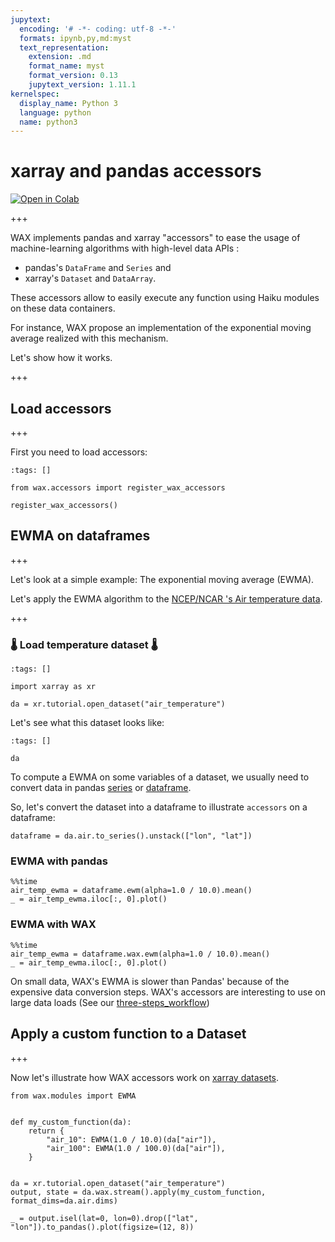 ```yaml
---
jupytext:
  encoding: '# -*- coding: utf-8 -*-'
  formats: ipynb,py,md:myst
  text_representation:
    extension: .md
    format_name: myst
    format_version: 0.13
    jupytext_version: 1.11.1
kernelspec:
  display_name: Python 3
  language: python
  name: python3
---
```


# xarray and pandas accessors

[![Open in Colab](https://colab.research.google.com/assets/colab-badge.svg)](https://colab.research.google.com/github/eserie/wax-ml/blob/main/docs/notebooks/01_demo_EWMA.ipynb)

+++

WAX implements pandas and xarray "accessors" to ease the usage of machine-learning algorithms with
high-level data APIs :
- pandas's `DataFrame` and `Series` and
- xarray's `Dataset` and `DataArray`.

These accessors allow to easily execute any function using Haiku modules
on these data containers.

For instance, WAX propose an implementation of the exponential moving average realized
with this mechanism.

Let's show how it works.

+++

## Load accessors

+++

First you need to load accessors:

```{code-cell} ipython3
:tags: []

from wax.accessors import register_wax_accessors

register_wax_accessors()
```

## EWMA on dataframes

+++

Let's look at a simple example: The exponential moving average (EWMA).

Let's apply the EWMA algorithm to the [NCEP/NCAR 's Air temperature data](http://www.esrl.noaa.gov/psd/data/gridded/data.ncep.reanalysis.html).

+++

### 🌡 Load temperature dataset 🌡

```{code-cell} ipython3
:tags: []

import xarray as xr

da = xr.tutorial.open_dataset("air_temperature")
```

Let's see what this dataset looks like:

```{code-cell} ipython3
:tags: []

da
```

To compute a EWMA on some variables of a dataset, we usually need to convert data
in pandas
[series](https://pandas.pydata.org/docs/reference/api/pandas.Series.html) or
[dataframe](https://pandas.pydata.org/docs/reference/api/pandas.DataFrame.html).

So, let's convert the dataset into a dataframe to illustrate `accessors` on a dataframe:

```{code-cell} ipython3
dataframe = da.air.to_series().unstack(["lon", "lat"])
```

### EWMA with pandas

```{code-cell} ipython3
%%time
air_temp_ewma = dataframe.ewm(alpha=1.0 / 10.0).mean()
_ = air_temp_ewma.iloc[:, 0].plot()
```

### EWMA with WAX

```{code-cell} ipython3
%%time
air_temp_ewma = dataframe.wax.ewm(alpha=1.0 / 10.0).mean()
_ = air_temp_ewma.iloc[:, 0].plot()
```

On small data, WAX's EWMA is slower than Pandas' because of the expensive data conversion steps.
WAX's accessors are interesting to use on large data loads
(See our [three-steps_workflow](https://wax-ml.readthedocs.io/en/latest/notebooks/04_The_three_steps_workflow.html))

## Apply a custom function to a Dataset

+++

Now let's illustrate how WAX accessors work on [xarray datasets](http://xarray.pydata.org/en/stable/generated/xarray.Dataset.html).

```{code-cell} ipython3
from wax.modules import EWMA


def my_custom_function(da):
    return {
        "air_10": EWMA(1.0 / 10.0)(da["air"]),
        "air_100": EWMA(1.0 / 100.0)(da["air"]),
    }


da = xr.tutorial.open_dataset("air_temperature")
output, state = da.wax.stream().apply(my_custom_function, format_dims=da.air.dims)

_ = output.isel(lat=0, lon=0).drop(["lat", "lon"]).to_pandas().plot(figsize=(12, 8))
```
